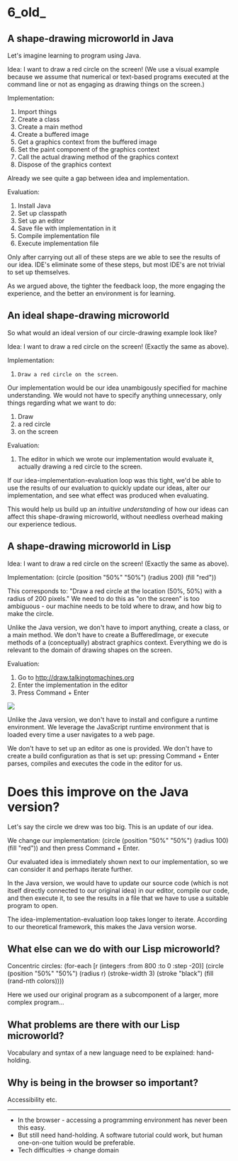 # 6_old_

## A shape-drawing microworld in Java

Let's imagine learning to program using Java.

Idea: I want to draw a red circle on the screen! (We use a visual example because we assume that numerical or text-based programs executed at the command line or not as engaging as drawing things on the screen.)

Implementation:
1. Import things
2. Create a class
3. Create a main method
4. Create a buffered image
5. Get a graphics context from the buffered image
6. Set the paint component of the graphics context
7. Call the actual drawing method of the graphics context
8. Dispose of the graphics context

Already we see quite a gap between idea and implementation.

Evaluation:
1. Install Java
2. Set up classpath
3. Set up an editor
4. Save file with implementation in it
5. Compile implementation file
6. Execute implementation file

Only after carrying out all of these steps are we able to see the results of our idea. IDE's eliminate some of these steps, but most IDE's are not trivial to set up themselves. 

As we argued above, the tighter the feedback loop, the more engaging the experience, and the better an environment is for learning.

## An ideal shape-drawing microworld

So what would an ideal version of our circle-drawing example look like?

Idea: I want to draw a red circle on the screen! (Exactly the same as above).

Implementation: 
1. `Draw a red circle on the screen`.

Our implementation would be our idea unambigously specified for machine understanding. We would not have to specify anything unnecessary, only things regarding what we want to do:
1. Draw
2. a red circle
3. on the screen

Evaluation:
1. The editor in which we wrote our implementation would evaluate it, actually drawing a red circle to the screen.

If our idea-implementation-evaluation loop was this tight, we'd be able to use the results of our evaluation to quickly update our ideas, alter our implementation, and see what effect was produced when evaluating.

This would help us build up an *intuitive understanding* of how our ideas can affect this shape-drawing microworld, without needless overhead making our experience tedious.

## A shape-drawing microworld in Lisp

Idea: I want to draw a red circle on the screen! (Exactly the same as above).

Implementation:
(circle
  (position "50%" "50%")
  (radius 200)
  (fill "red"))

This corresponds to: "Draw a red circle at the location (50%, 50%) with a radius of 200 pixels." We need to do this as "on the screen" is too ambiguous - our machine needs to be told where to draw, and how big to make the circle.

Unlike the Java version, we don't have to import anything, create a class, or a main method. We don't have to create a BufferedImage, or execute methods of a (conceptually) abstract graphics context. Everything we do is relevant to the domain of drawing shapes on the screen.

Evaluation:
1. Go to http://draw.talkingtomachines.org
2. Enter the implementation in the editor
3. Press Command + Enter

![][image-1]

Unlike the Java version, we don't have to install and configure a runtime environment. We leverage the JavaScript runtime environment that is loaded every time a user navigates to a web page.

We don't have to set up an editor as one is provided. We don't have to create a build configuration as that is set up: pressing Command + Enter parses, compiles and executes the code in the editor for us.

# Does this improve on the Java version?

Let's say the circle we drew was too big. This is an update of our idea.

We change our implementation: 
(circle
  (position "50%" "50%")
  (radius 100)
  (fill "red"))
and then press Command + Enter. 

Our evaluated idea is immediately shown next to our implementation, so we can consider it and perhaps iterate further.

In the Java version, we would have to update our source code (which is not itself directly connected to our original idea) in our editor, compile our code, and then execute it, to see the results in a file that we have to use a suitable program to open.

The idea-implementation-evaluation loop takes longer to iterate. According to our theoretical framework, this makes the Java version worse.

## What else can we do with our Lisp microworld?

Concentric circles:
(for-each \[r (integers :from 800 :to 0 :step -20)\]
  (circle
(position "50%" "50%")
(radius r)
(stroke-width 3)
(stroke "black")
(fill (rand-nth colors))))

Here we used our original program as a subcomponent of a larger, more complex program...

## What problems are there with our Lisp microworld?

Vocabulary and syntax of a new language need to be explained: hand-holding.

## Why is being in the browser so important?

Accessibility etc.

---- 
* In the browser - accessing a programming environment has never been this easy.
* But still need hand-holding. A software tutorial could work, but human one-on-one tuition would be preferable.
* Tech difficulties -\> change domain


[image-1]:	/img/ttmachines.png